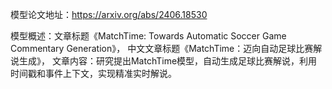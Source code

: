 模型论文地址：https://arxiv.org/abs/2406.18530

模型概述：文章标题《MatchTime: Towards Automatic Soccer Game Commentary Generation》，
中文文章标题《MatchTime：迈向自动足球比赛解说生成》，
文章内容：研究提出MatchTime模型，自动生成足球比赛解说，利用时间戳和事件上下文，实现精准实时解说。
